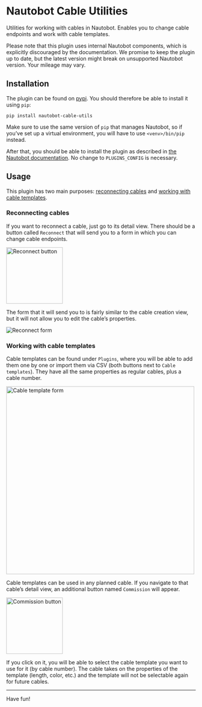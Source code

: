 # Nautobot Cable Utilities

Utilities for working with cables in Nautobot. Enables you to change cable
endpoints and work with cable templates.

Please note that this plugin uses internal Nautobot components, which is
explicitly discouraged by the documentation. We promise to keep the plugin up
to date, but the latest version might break on unsupported Nautobot version.
Your mileage may vary.

## Installation

The plugin can be found on [pypi](https://pypi.org/project/nautobot-cable-utils).
You should therefore be able to install it using `pip`:

```
pip install nautobot-cable-utils
```

Make sure to use the same version of `pip` that manages Nautobot, so if you’ve
set up a virtual environment, you will have to use `<venv>/bin/pip` instead.

After that, you should be able to install the plugin as described in [the
Nautobot documentation](https://nautobot.readthedocs.io/en/stable/plugins/). No
change to `PLUGINS_CONFIG` is necessary.

## Usage

This plugin has two main purposes: [reconnecting cables](#reconnecting-cables)
and [working with cable templates](#working-with-cable-templates).

### Reconnecting cables

If you want to reconnect a cable, just go to its detail view. There should be a
button called `Reconnect` that will send you to a form in which you can change
cable endpoints.

<img alt="Reconnect button" src="./docs/reconnect_button.png" width="150">

The form that it will send you to is fairly similar to the cable creation view,
but it will not allow you to edit the cable’s properties.

![Reconnect form](./docs/reconnect_form.png)

### Working with cable templates

Cable templates can be found under `Plugins`, where you will be able to add them
one by one or import them via CSV (both buttons next to `Cable templates`). They
have all the same properties as regular cables, plus a cable number.

<img alt="Cable template form" src="./docs/template_form.png" width="500">

Cable templates can be used in any planned cable. If you navigate to that
cable’s detail view, an additional button named `Commission` will appear.

<img alt="Commission button" src="./docs/commission_button.png" width="150">

If you click on it, you will be able to select the cable template you want to
use for it (by cable number). The cable takes on the properties of the template
(length, color, etc.) and the template will not be selectable again for future
cables.

<hr/>

Have fun!
